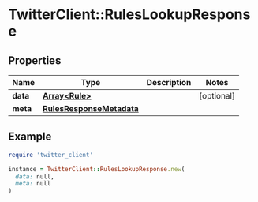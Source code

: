 # TwitterClient::RulesLookupResponse

## Properties

| Name | Type | Description | Notes |
| ---- | ---- | ----------- | ----- |
| **data** | [**Array&lt;Rule&gt;**](Rule.md) |  | [optional] |
| **meta** | [**RulesResponseMetadata**](RulesResponseMetadata.md) |  |  |

## Example

```ruby
require 'twitter_client'

instance = TwitterClient::RulesLookupResponse.new(
  data: null,
  meta: null
)
```

